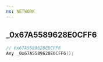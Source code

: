 ```yaml
---
ns: NETWORK
---
```

## _0x67A5589628E0CFF6

```c
// 0x67A5589628E0CFF6
Any _0x67A5589628E0CFF6();
```

